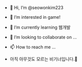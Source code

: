 - 👋 Hi, I’m @seowonkim223
- 👀 I’m interested in game! 
- 🌱 I’m currently learning 웹개발
- 💞️ I’m looking to collaborate on ...
- 📫 How to reach me ...

- 아직 아무것도 모르는 비기너입니다.🤢
<!---
seowonkim223/seowonkim223 is a ✨ special ✨ repository because its `README.md` (this file) appears on your GitHub profile.
You can click the Preview link to take a look at your changes.
--->

